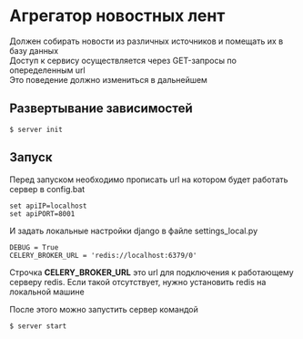 # Агрегатор новостных лент

Должен собирать новости из различных источников и помещать их в базу данных  
Доступ к сервису осуществляется через GET-запросы по опеределенным url  
Это поведение должно измениться в дальнейшем


## Развертывание зависимостей
```
$ server init
```

## Запуск

Перед запуском необходимо прописать url на котором будет работать сервер в config.bat
```
set apiIP=localhost
set apiPORT=8001
```

И задать локальные настройки django в файле settings_local.py
```
DEBUG = True
CELERY_BROKER_URL = 'redis://localhost:6379/0'
```

Строчка **CELERY_BROKER_URL** это url для подключения к работающему серверу redis.
Если такой отсутствует, нужно установить redis на локальной машине

После этого можно запустить сервер командой

```
$ server start
```